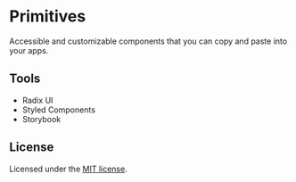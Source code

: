 # Primitives

Accessible and customizable components that you can copy and paste into your apps.

## Tools

- Radix UI
- Styled Components
- Storybook

## License

Licensed under the [MIT license](https://github.com/rilrom/primitives/blob/master/LICENSE.md).
